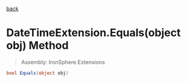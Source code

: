 ﻿

[back](/IronSphere.Extensions/types/DateTimeExtension)

# DateTimeExtension.Equals(object obj) Method

> Assembly: IronSphere.Extensions

```csharp
bool Equals(object obj)
```



 